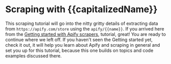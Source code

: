 # Scraping with {{capitalizedName}}
This scraping tutorial will go into the nitty gritty details of extracting data from `https://apify.com/store` 
using the `apify/{{name}}`. If you arrived here from the [Getting started with Apify scrapers](https://__APIFY__introduction),
tutorial, great! You are ready to continue where we left off. If you haven't seen the Getting started yet,
check it out, it will help you learn about Apify and scraping in general and set you up for this tutorial,
because this one builds on topics and code examples discussed there.
